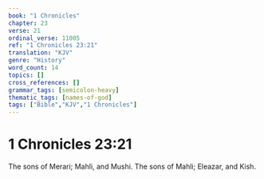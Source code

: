 ```yaml
---
book: "1 Chronicles"
chapter: 23
verse: 21
ordinal_verse: 11005
ref: "1 Chronicles 23:21"
translation: "KJV"
genre: "History"
word_count: 14
topics: []
cross_references: []
grammar_tags: [semicolon-heavy]
thematic_tags: [names-of-god]
tags: ["Bible","KJV","1 Chronicles"]
---
```


# 1 Chronicles 23:21

The sons of Merari; Mahli, and Mushi. The sons of Mahli; Eleazar, and Kish.
